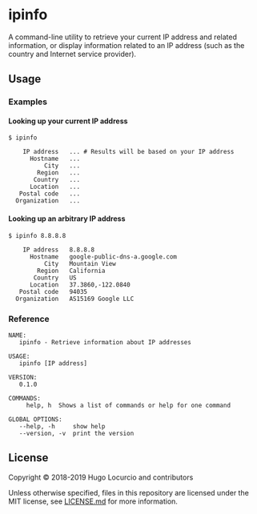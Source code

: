 # ipinfo

A command-line utility to retrieve your current IP address and related
information, or display information related to an IP address (such as
the country and Internet service provider).

## Usage

### Examples

#### Looking up your current IP address

```text
$ ipinfo

    IP address   ... # Results will be based on your IP address
      Hostname   ...
          City   ...
        Region   ...
       Country   ...
      Location   ...
   Postal code   ...
  Organization   ...
```

#### Looking up an arbitrary IP address

```text
$ ipinfo 8.8.8.8

    IP address   8.8.8.8
      Hostname   google-public-dns-a.google.com
          City   Mountain View
        Region   California
       Country   US
      Location   37.3860,-122.0840
   Postal code   94035
  Organization   AS15169 Google LLC
```

### Reference

```text
NAME:
   ipinfo - Retrieve information about IP addresses

USAGE:
   ipinfo [IP address]

VERSION:
   0.1.0

COMMANDS:
     help, h  Shows a list of commands or help for one command

GLOBAL OPTIONS:
   --help, -h     show help
   --version, -v  print the version
```

## License

Copyright © 2018-2019 Hugo Locurcio and contributors

Unless otherwise specified, files in this repository are licensed under the
MIT license, see [LICENSE.md](LICENSE.md) for more information.
